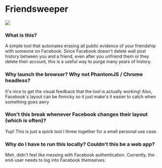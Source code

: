 # Friendsweeper
![](http://i.imgur.com/7hSn71a.gif)

### What is this?
A simple tool that automates erasing all public evidence of your friendship with someone on Facebook. Since Facebook doesn't delete wall post history between you and a friend, even
after you unfriend them or they delete their account, this is a useful way to purge many years of history.

### Why launch the browser? Why not PhantomJS / Chrome headless?
It's nice to get the visual feedback that the tool is actually working! Also, Facebook's layout can be finnicky so it just make's it easier to catch when something goes awry

### Won't this break whenever Facebook changes their layout (which is often)?
Yup! This is just a quick tool I threw together for a small personal use case.

### Why do I have to run this locally? Couldn't this be a web app?
Meh, didn't feel like messing with Facebook authentication. Currently, the end-user needs to log into Facebook themselves.

